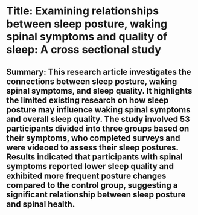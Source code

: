 # Title: Examining relationships between sleep posture, waking spinal symptoms and quality of sleep: A cross sectional study

## Summary: This research article investigates the connections between sleep posture, waking spinal symptoms, and sleep quality. It highlights the limited existing research on how sleep posture may influence waking spinal symptoms and overall sleep quality. The study involved 53 participants divided into three groups based on their symptoms, who completed surveys and were videoed to assess their sleep postures. Results indicated that participants with spinal symptoms reported lower sleep quality and exhibited more frequent posture changes compared to the control group, suggesting a significant relationship between sleep posture and spinal health.